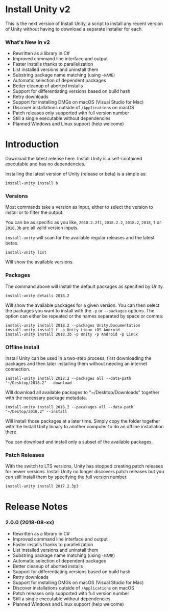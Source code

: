 # Install Unity v2

This is the next version of Install Unity, a script to install any recent version of Unity without having to download a separate installer for each.

### What's New In v2

* Rewritten as a library in C#
* Improved command line interface and output
* Faster installs thanks to parallelization
* List installed versions and uninstall them
* Substring package name matching (using `~NAME`)
* Automatic selection of dependent packages
* Better cleanup of aborted installs
* Support for differentiating versions based on build hash
* Retry downloads
* Support for installing DMGs on macOS (Visual Studio for Mac)
* Discover installations outside of `/Applications` on macOS
* Patch releases only supported with full version number
* Still a single executable without dependencies
* Planned Windows and Linux support (help welcome)

# Introduction

Download the latest release here. Install Unity is a self-contained executable and has no dependencies.

Installing the latest version of Unity (release or beta) is a simple as:

    install-unity install b

### Versions

Most commands take a version as input, either to select the version to install or to filter the output.

You can be as specific as you like, `2018.2.2f1`, `2018.2.2`, `2018.2`, `2018`, `f` or `2018.3b` are all valid version inputs.

`install-unity` will scan for the available regular releases and the latest betas.

    install-unity list

Will show the available versions.

### Packages

The command above will install the default packages as specified by Unity.

    install-unity details 2018.2

Will show the available packages for a given version. You can then select the packages you want to install with the `-p` or `--packages` options. The option can either be repeated or the names separated by space or comma:

    install-unity install 2018.2 --packages Unity,Documentation
    install-unity install f -p Unity Linux iOS Android
    install-unity install 2018.3b -p Unity -p Android -p Linux

### Offline Install

Install Unity can be used in a two-step process, first downloading the packages and then later installing them without needing an internet connection.

    install-unity install 2018.2 --packages all --data-path "~/Desktop/2018.2" --download

Will download all available packages to "~/Desktop/Downloads" together with the necessary package metadata.

    install-unity install 2018.2 --pacakages all --data-path "~/Destop/2018.2" --install

Will install those packages at a later time. Simply copy the folder together with the Install Unity binary to another computer to do an offline installation there.

You can download and install only a subset of the available packages.

### Patch Releases

With the switch to LTS versions, Unity has stopped creating patch releases for newer versions. Install Unity no longer discovers patch releases but you can still install them by specifying the full version number.

    install-unity install 2017.2.3p3

# Release Notes

### 2.0.0 (2018-08-xx)

* Rewritten as a library in C#
* Improved command line interface and output
* Faster installs thanks to parallelization
* List installed versions and uninstall them
* Substring package name matching (using `~NAME`)
* Automatic selection of dependent packages
* Better cleanup of aborted installs
* Support for differentiating versions based on build hash
* Retry downloads
* Support for installing DMGs on macOS (Visual Studio for Mac)
* Discover installations outside of `/Applications` on macOS
* Patch releases only supported with full version number
* Still a single executable without dependencies
* Planned Windows and Linux support (help welcome)
